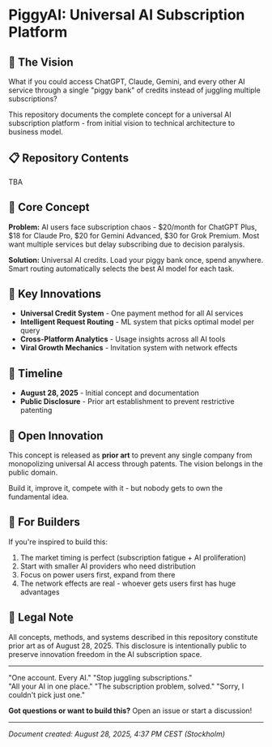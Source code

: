 # PiggyAI: Universal AI Subscription Platform

## 🐷 The Vision

What if you could access ChatGPT, Claude, Gemini, and every other AI service through a single "piggy bank" of credits instead of juggling multiple subscriptions?

This repository documents the complete concept for a universal AI subscription platform - from initial vision to technical architecture to business model.

## 📋 Repository Contents

TBA 

## 🎯 Core Concept

**Problem:** AI users face subscription chaos - $20/month for ChatGPT Plus, $18 for Claude Pro, $20 for Gemini Advanced, $30 for Grok Premium. Most want multiple services but delay subscribing due to decision paralysis.

**Solution:** Universal AI credits. Load your piggy bank once, spend anywhere. Smart routing automatically selects the best AI model for each task.

## 🔧 Key Innovations

- **Universal Credit System** - One payment method for all AI services
- **Intelligent Request Routing** - ML system that picks optimal model per query
- **Cross-Platform Analytics** - Usage insights across all AI tools
- **Viral Growth Mechanics** - Invitation system with network effects

## 📅 Timeline

- **August 28, 2025** - Initial concept and documentation
- **Public Disclosure** - Prior art establishment to prevent restrictive patenting

## 🤝 Open Innovation

This concept is released as **prior art** to prevent any single company from monopolizing universal AI access through patents. The vision belongs in the public domain.

Build it, improve it, compete with it - but nobody gets to own the fundamental idea.

## 🚀 For Builders

If you're inspired to build this:

1. The market timing is perfect (subscription fatigue + AI proliferation)
2. Start with smaller AI providers who need distribution
3. Focus on power users first, expand from there
4. The network effects are real - whoever gets users first has huge advantages

## 📜 Legal Note

All concepts, methods, and systems described in this repository constitute prior art as of August 28, 2025. This disclosure is intentionally public to preserve innovation freedom in the AI subscription space.

---

"One account. Every AI."
"Stop juggling subscriptions."  
"All your AI in one place."
"The subscription problem, solved."
"Sorry, I couldn't pick just one."

**Got questions or want to build this?** Open an issue or start a discussion!

---

*Document created: August 28, 2025, 4:37 PM CEST (Stockholm)*
